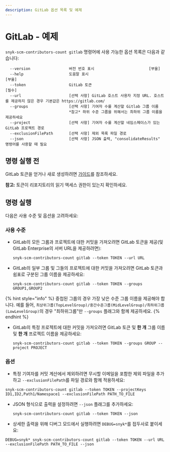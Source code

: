 ```yaml
---
description: GitLab 옵션 목록 및 예제
---
```


# GitLab - 예제

`snyk-scm-contributors-count gitlab` 명령어에 사용 가능한 옵션 목록은 다음과 같습니다:

```
  --version                 버전 번호 표시                        [부울]
  --help                    도움말 표시                                 [부울]
  --token                   GitLab 토큰                               [필수]
  --url                     [선택 사항] GitLab 호스트 사용자 지정 URL. 호스트를 제공하지 않은 경우 기본값은 https://gitlab.com/
  --groups                  [선택 사항] 기여자 수를 계산할 Gitlab 그룹 이름
                            *참고* 하위 수준 그룹을 위해서는 최하위 그룹 이름을 제공하세요                                           
  --project                 [선택 사항] 기여자 수를 계산할 네임스페이스가 있는 GitLab 프로젝트 경로
  --exclusionFilePath       [선택 사항] 제외 목록 파일 경로
  --json                    [선택 사항] JSON 출력, "consolidateResults" 명령어를 사용할 때 필요
```

## **명령 실행 전**

GitLab 토큰을 얻거나 새로 생성하려면 [가이드](https://docs.gitlab.com/ee/user/profile/personal_access_tokens.html)를 참조하세요.

**참고:** 토큰이 리포지토리의 읽기 액세스 권한이 있는지 확인하세요.

## 명령 실행

다음은 사용 수준 및 옵션을 고려하세요:

### 사용 수준

*   GitLab의 모든 그룹과 프로젝트에 대한 커밋을 가져오려면 GitLab 토큰을 제공(및 GitLab Enterprise의 서버 URL을 제공하려면):

    ```
    snyk-scm-contributors-count gitlab --token TOKEN --url URL
    ```
*   GitLab의 일부 그룹 및 그들의 프로젝트에 대한 커밋을 가져오려면 GitLab 토큰과 쉼표로 구분된 그룹 이름을 제공하세요:

    ```
    snyk-scm-contributors-count gitlab --token TOKEN --groups GROUP1,GROUP2
    ```

{% hint style="info" %}
중첩된 그룹의 경우 가장 낮은 수준 그룹 이름을 제공해야 합니다. 예를 들어, `최상위그룹(TopLevelGroup)/중간수준그룹(MidLevelGroup)/최하위그룹(LowLevelGroup)`의 경우 "최하위그룹"만 `--groups` 플래그와 함께 제공하세요.
{% endhint %}

*   GitLab의 특정 프로젝트에 대한 커밋을 가져오려면 GitLab 토큰 및 **한 개** 그룹 이름 및 **한 개** 프로젝트 이름을 제공하세요:

    ```
    snyk-scm-contributors-count gitlab --token TOKEN --groups GROUP --project PROJECT
    ```

### 옵션

* 특정 기여자를 커밋 계산에서 제외하려면 무시할 이메일을 포함한 제외 파일을 추가하고 `--exclusionFilePath`를 파일 경로와 함께 적용하세요:

```
snyk-scm-contributors-count gitlab --token TOKEN --projectKeys ID1,ID2,Path1/Namespace1 --exclusionFilePath PATH_TO_FILE
```

*   JSON 형식으로 출력을 설정하려면 `--json` 플래그를 추가하세요:

    ```
    snyk-scm-contributors-count gitlab --token TOKEN --json
    ```
* 상세한 출력을 위해 디버그 모드에서 실행하려면 `DEBUG=snyk*`를 접두사로 붙이세요:

```
DEBUG=snyk* snyk-scm-contributors-count gitlab --token TOKEN --url URL --exclusionFilePath PATH_TO_FILE --json
```
